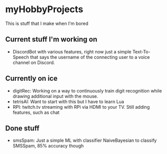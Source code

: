# myHobbyProjects
This is stuff that I make when I'm bored

Current stuff I'm working on
---
* DiscordBot with various features, right now just a simple Text-To-Speech that says the username of the connecting user to a voice channel on Discord.

Currently on ice
---
* digitRec: Working on a way to continuously train digit recognition while drawing additional input with the mouse. 
* tetrisAI: Want to start with this but I have to learn Lua 
* RPI: twitch.tv streaming with RPi via HDMI to your TV. Still adding features, such as chat

Done stuff
---
* smsSpam: Just a simple ML with classifier NaiveBayesian to classify SMSSpam, 85% accuracy though
